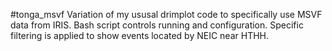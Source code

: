 #tonga_msvf
Variation of my ususal drimplot code to specifically use MSVF data from IRIS. Bash script controls running and configuration. Specific filtering is applied to show events located by NEIC near HTHH.
